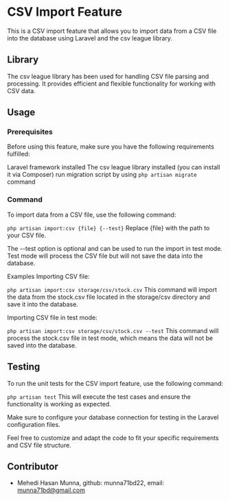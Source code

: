 # CSV Import Feature
This is a CSV import feature that allows you to import data from a CSV file into the database using Laravel and the csv league library.

## Library
The csv league library has been used for handling CSV file parsing and processing. It provides efficient and flexible functionality for working with CSV data.

## Usage
### Prerequisites
Before using this feature, make sure you have the following requirements fulfilled:

Laravel framework installed
The csv league library installed (you can install it via Composer)
run migration script by using `php artisan migrate` command
### Command
To import data from a CSV file, use the following command:

`php artisan import:csv {file} {--test}`
Replace {file} with the path to your CSV file.

The --test option is optional and can be used to run the import in test mode. Test mode will process the CSV file but will not save the data into the database.

Examples
Importing CSV file:

`php artisan import:csv storage/csv/stock.csv`
This command will import the data from the stock.csv file located in the storage/csv directory and save it into the database.

Importing CSV file in test mode:

`php artisan import:csv storage/csv/stock.csv --test`
This command will process the stock.csv file in test mode, which means the data will not be saved into the database.

## Testing
To run the unit tests for the CSV import feature, use the following command:


`php artisan test`
This will execute the test cases and ensure the functionality is working as expected.

Make sure to configure your database connection for testing in the Laravel configuration files.

Feel free to customize and adapt the code to fit your specific requirements and CSV file structure.

## Contributor
* Mehedi Hasan Munna, github: munna71bd22, email: munna71bd@gmail.com
